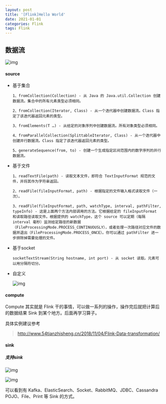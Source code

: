 ```yaml
---
layout: post 
title: '[Flink]Hello World'
date: 2021-01-01
categories: Flink
tags: Flink
---
```


## 数据流

![img](https://zhisheng-blog.oss-cn-hangzhou.aliyuncs.com/images/raHGlh.jpg)

#### source

- 基于集合

  ```
  1、fromCollection(Collection) - 从 Java 的 Java.util.Collection 创建数据流。集合中的所有元素类型必须相同。
  
  2、fromCollection(Iterator, Class) - 从一个迭代器中创建数据流。Class 指定了该迭代器返回元素的类型。
  
  3、fromElements(T …) - 从给定的对象序列中创建数据流。所有对象类型必须相同。
  
  4、fromParallelCollection(SplittableIterator, Class) - 从一个迭代器中创建并行数据流。Class 指定了该迭代器返回元素的类型。
  
  5、generateSequence(from, to) - 创建一个生成指定区间范围内的数字序列的并行数据流。
  ```

  

- 基于文件

  ```
  1、readTextFile(path) - 读取文本文件，即符合 TextInputFormat 规范的文件，并将其作为字符串返回。
  
  2、readFile(fileInputFormat, path) - 根据指定的文件输入格式读取文件（一次）。
  
  3、readFile(fileInputFormat, path, watchType, interval, pathFilter, typeInfo) - 这是上面两个方法内部调用的方法。它根据给定的 fileInputFormat 和读取路径读取文件。根据提供的 watchType，这个 source 可以定期（每隔 interval 毫秒）监测给定路径的新数据（FileProcessingMode.PROCESS_CONTINUOUSLY），或者处理一次路径对应文件的数据并退出（FileProcessingMode.PROCESS_ONCE）。你可以通过 pathFilter 进一步排除掉需要处理的文件。
  ```

- 基于socket

  ```
  socketTextStream(String hostname, int port) - 从 socket 读取。元素可以用分隔符切分。
  ```

- 自定义

  ![img](https://zhisheng-blog.oss-cn-hangzhou.aliyuncs.com/images/UTfWCZ.jpg)



#### compute

Compute 其实就是 Flink 干的事情，可以做一系列的操作，操作完后就把计算后的数据结果 Sink 到某个地方。后面再学习算子。

具体实例建议参考

> http://www.54tianzhisheng.cn/2018/11/04/Flink-Data-transformation/

#### sink

##### 支持sink

![img](https://zhisheng-blog.oss-cn-hangzhou.aliyuncs.com/images/siWsAK.jpg)

![img](https://zhisheng-blog.oss-cn-hangzhou.aliyuncs.com/images/F38tbg.jpg)

可以看到有 Kafka、ElasticSearch、Socket、RabbitMQ、JDBC、Cassandra POJO、File、Print 等 Sink 的方式。